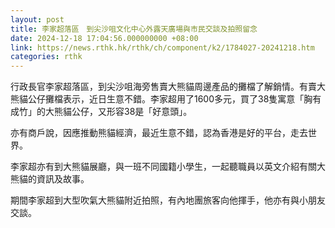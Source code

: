 ```yaml
---
layout: post
title: 李家超落區　到尖沙咀文化中心外露天廣場與市民交談及拍照留念
date: 2024-12-18 17:04:56.000000000 +08:00
link: https://news.rthk.hk/rthk/ch/component/k2/1784027-20241218.htm
categories: rthk
---
```


行政長官李家超落區，到尖沙咀海旁售賣大熊貓周邊產品的攤檔了解銷情。有賣大熊貓公仔攤檔表示，近日生意不錯。李家超用了1600多元，買了38隻寓意「胸有成竹」的大熊貓公仔，又形容38是「好意頭」。

亦有商戶說，因應推動熊貓經濟，最近生意不錯，認為香港是好的平台，走去世界。

李家超亦有到大熊貓展廳，與一班不同國籍小學生，一起聽職員以英文介紹有關大熊貓的資訊及故事。

期間李家超到大型吹氣大熊貓附近拍照，有內地團旅客向他揮手，他亦有與小朋友交談。
